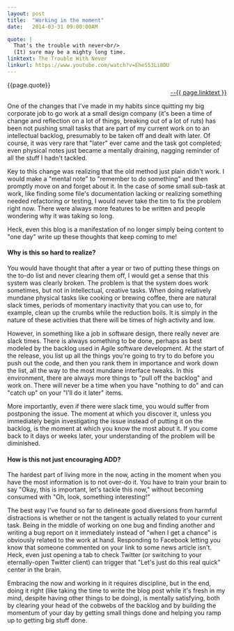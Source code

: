 ```yaml
---
layout: post
title:  "Working in the moment"
date:   2014-03-31 09:00:00AM

quote: | 
  That's the trouble with never<br/>
  (It) sure may be a mighty long time.
linktext: The Trouble With Never
linkurl: https://www.youtube.com/watch?v=EheS53Li8DU
---
```


<div class="quote">
	{{page.quote}}
	<div style="text-align:right; width:100%"><a href="{{ page.linkurl }}">--{{ page.linktext }}</a></div>
</div>

One of the changes that I've made in my habits since quitting my big corporate job to go work at a small design company (it's been a time of change and reflection on a lot of things, breaking out of a lot of ruts) has been not pushing small tasks that are part of my current work on to an intellectual backlog, presumably to be taken off and dealt with later. Of course, it was very rare that "later" ever came and the task got completed; even physical notes just became a mentally draining, nagging reminder of all the stuff I hadn't tackled.

Key to this change was realizing that the old method just plain didn't work. I would make a "mental note" to "remember to do something" and then promptly move on and forget about it. In the case of some small sub-task at work, like finding some file's documentation lacking or realizing something needed refactoring or testing, I would never take the tim to fix the problem right now. There were always more features to be written and people wondering why it was taking so long.

Heck, even this blog is a manifestation of no longer simply being content to "one day" write up these thoughts that keep coming to me!

#### Why is this so hard to realize?

You would have thought that after a year or two of putting these things on the to-do list and never clearing them off, I would get a sense that this system was clearly broken. The problem is that the system does work sometimes, but not in intellectual, creative tasks. When doing relatively mundane physical tasks like cooking or brewing coffee, there are natural slack times, periods of momentary inactivity that you can use to, for example, clean up the crumbs while the reduction boils. It is simply in the nature of these activities that there will be times of high activity and low. 

However, in something like a job in software design, there really never are slack times. There is always something to be done, perhaps as best modeled by the backlog used in Agile software development. At the start of the release, you list up all the things you're going to try to do before you push out the code, and then you rank them in importance and work down the list, all the way to the most mundane interface tweaks. In this environment, there are always more things to "pull off the backlog" and work on. There will never be a time when you have "nothing to do" and can "catch up" on your "I'll do it later" items.

More importantly, even if there were slack time, you would suffer from postponing the issue. The moment at which you discover it, unless you immediately begin investigating the issue instead of putting it on the backlog, is the moment at which you know the most about it. If you come back to it days or weeks later, your understanding of the problem will be diminished. 

#### How is this not just encouraging ADD?

The hardest part of living more in the now, acting in the moment when you have the most information is to not over-do it. You have to train your brain to say "Okay, this is important, let's tackle this now," without becoming consumed with "Oh, look, something interesting!"

The best way I've found so far to delineate good diversions from harmful distractions is whether or not the tangent is actually related to your current task. Being in the middle of working on one bug and finding another and writing a bug report on it immediately instead of "when I get a chance" is obviously related to the work at hand. Responding to Facebook letting you know that someone commented on your link to some news article isn't. Heck, even just opening a tab to check Twitter (or switching to your eternally-open Twitter client) can trigger that "Let's just do this real quick" center in the brain.

Embracing the now and working in it requires discipline, but in the end, doing it right (like taking the time to write the blog post while it's fresh in my mind, despite having other things to be doing), is mentally satisfying, both by clearing your head of the cobwebs of the backlog and by building the momentum of your day by getting small things done and helping you ramp up to getting big stuff done.